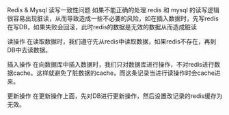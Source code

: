Redis & Mysql 读写一致性问题
    如果不能正确的处理 redis 和 mysql 的读写逻辑很容易出现脏读，从而导致造成一些不必要的风险，如在插入数据时，先写redis在写DB，如果失败会回滚，此时redis的数据是无效的数据从而造成脏读

读操作
    在读取数据时，我们遵守先从redis中读取数据，如果redis不存在，再到DB中去读数据。

插入操作
    在向数据库中插入数据时，我们只对数据库进行操作，不对redis进行数据cache。这样就避免了脏数据的cache，而这条记录当进行读操作时会cache进来。

更新操作
    在更新操作上面，先对DB进行更新操作，然后设置改记录的redis缓存为无效。

